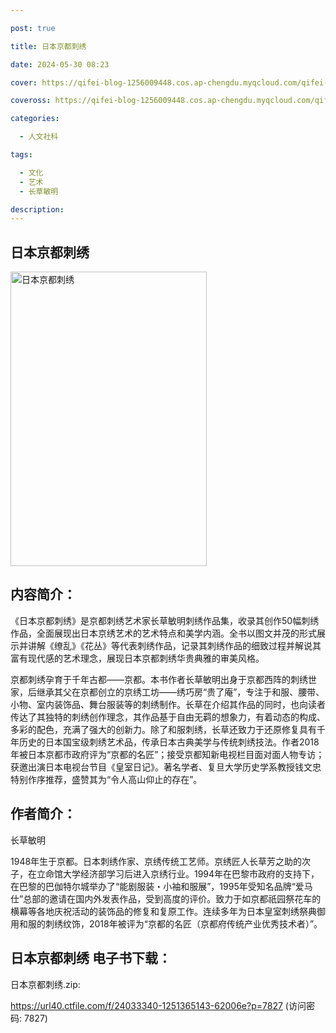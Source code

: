 ```yaml
---

post: true

title: 日本京都刺绣

date: 2024-05-30 08:23

cover: https://qifei-blog-1256009448.cos.ap-chengdu.myqcloud.com/qifei-blog/64e07d94661c6c8e54fd96bf.jpg

coveross: https://qifei-blog-1256009448.cos.ap-chengdu.myqcloud.com/qifei-blog/64e07d94661c6c8e54fd96bf.jpg

categories:

  - 人文社科

tags:

  - 文化
  - 艺术
  - 长草敏明

description:
---
```


## 日本京都刺绣
<img alt="日本京都刺绣 " class="aligncenter loaded" data-was-processed="true" decoding="async" fetchpriority="high" height="471" src="https://qifei-blog-1256009448.cos.ap-chengdu.myqcloud.com/qifei-blog/64e07d94661c6c8e54fd96bf.jpg " style="cursor: zoom-in;" width="314"/>

## 内容简介：

《日本京都刺绣》是京都刺绣艺术家长草敏明刺绣作品集，收录其创作50幅刺绣作品，全面展现出日本京绣艺术的艺术特点和美学内涵。全书以图文并茂的形式展示并讲解《缭乱》《花丛》等代表刺绣作品，记录其刺绣作品的细致过程并解说其富有现代感的艺术理念，展现日本京都刺绣华贵典雅的审美风格。

京都刺绣孕育于千年古都——京都。本书作者长草敏明出身于京都西阵的刺绣世家，后继承其父在京都创立的京绣工坊——绣巧房“贵了庵”，专注于和服、腰带、小物、室内装饰品、舞台服装等的刺绣制作。长草在介绍其作品的同时，也向读者传达了其独特的刺绣创作理念，其作品基于自由无羁的想象力，有着动态的构成、多彩的配色，充满了强大的创新力。除了和服刺绣，长草还致力于还原修复具有千年历史的日本国宝级刺绣艺术品，传承日本古典美学与传统刺绣技法。作者2018年被日本京都市政府评为“京都的名匠”；接受京都知新电视栏目面对面人物专访；获邀出演日本电视台节目《皇室日记》。著名学者、复旦大学历史学系教授钱文忠特别作序推荐，盛赞其为“令人高山仰止的存在”。

## 作者简介：

长草敏明

1948年生于京都。日本刺绣作家、京绣传统工艺师。京绣匠人长草芳之助的次子，在立命馆大学经济部学习后进入京绣行业。1994年在巴黎市政府的支持下，在巴黎的巴伽特尔城举办了“能剧服装・小袖和服展”，1995年受知名品牌“爱马仕”总部的邀请在国内外发表作品，受到高度的评价。致力于如京都祇园祭花车的横幕等各地庆祝活动的装饰品的修复和复原工作。连续多年为日本皇室刺绣祭典御用和服的刺绣纹饰，2018年被评为“京都的名匠（京都府传统产业优秀技术者）”。

## 日本京都刺绣 电子书下载：

日本京都刺绣.zip: 

https://url40.ctfile.com/f/24033340-1251365143-62006e?p=7827 (访问密码: 7827)
